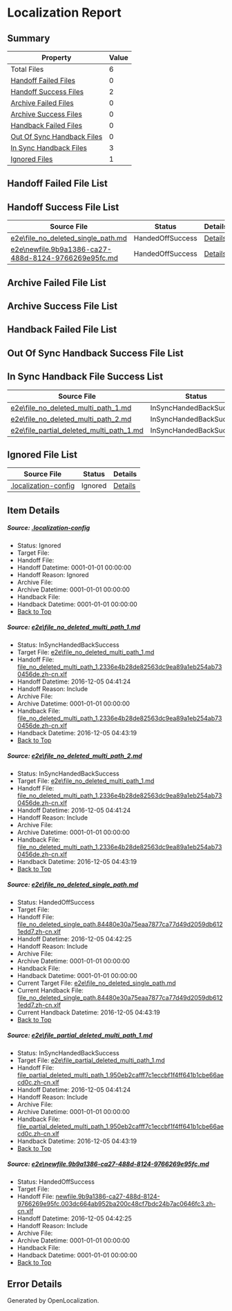 # <a name='report-top'></a> Localization Report

## Summary
 Property | Value 
 -------- | ----- 
 Total Files | 6
[ Handoff Failed Files ](#handoff-failed-list)| 0
[ Handoff Success Files ](#handoff-success-list)| 2
[ Archive Failed Files ](#archive-failed-list)| 0
[ Archive Success Files ](#archive-success-list)| 0
[ Handback Failed Files ](#handback-failed-list)| 0
[ Out Of Sync Handback Files ](#outofsync-handback-success-list)| 0
[ In Sync Handback Files ](#insync-handback-success-list)| 3
[ Ignored Files ](#ignored-list)| 1

## <a name='handoff-failed-list'></a> Handoff Failed File List

## <a name='handoff-success-list'></a> Handoff Success File List
 Source File | Status | Details 
 ----------- | ------ | ------- 
 [e2e\file_no_deleted_single_path.md](https://github.com/OpenLocalizationTestOrg/ol-test0/blob/afe9c179d6815f314a1844719169bae7cde764d9/e2e/file_no_deleted_single_path.md) | HandedOffSuccess | [Details](#bddc27f8a25bacd8b3d183df8975f8ccf00b03543)
 [e2e\newfile.9b9a1386-ca27-488d-8124-9766269e95fc.md](https://github.com/OpenLocalizationTestOrg/ol-test0/blob/afe9c179d6815f314a1844719169bae7cde764d9/e2e/newfile.9b9a1386-ca27-488d-8124-9766269e95fc.md) | HandedOffSuccess | [Details](#afbcb9dfb20fabaf306caf4a328f54acb8b8c0ba5)

## <a name='archive-failed-list'></a> Archive Failed File List

## <a name='archive-success-list'></a> Archive Success File List

## <a name='handback-failed-list'></a> Handback Failed File List

## <a name='outofsync-handback-success-list'></a> Out Of Sync Handback Success File List

## <a name='insync-handback-success-list'></a> In Sync Handback File Success List
 Source File | Status | Details 
 ----------- | ------ | ------- 
 [e2e\file_no_deleted_multi_path_1.md](https://github.com/OpenLocalizationTestOrg/ol-test0/blob/3f2c35c37f3ea66e6d80bd53e77b4c8bb992a048/e2e/file_no_deleted_multi_path_1.md) | InSyncHandedBackSuccess | [Details](#8cb0319ac7f56840192b410f99ab1197c52d04261)
 [e2e\file_no_deleted_multi_path_2.md](https://github.com/OpenLocalizationTestOrg/ol-test0/blob/afe9c179d6815f314a1844719169bae7cde764d9/e2e/file_no_deleted_multi_path_2.md) | InSyncHandedBackSuccess | [Details](#8cb0319ac7f56840192b410f99ab1197c52d04262)
 [e2e\file_partial_deleted_multi_path_1.md](https://github.com/OpenLocalizationTestOrg/ol-test0/blob/3f2c35c37f3ea66e6d80bd53e77b4c8bb992a048/e2e/file_partial_deleted_multi_path_1.md) | InSyncHandedBackSuccess | [Details](#9592ccb75c2a9e55daf908147a2cdf1c124ed86b4)

## <a name='ignored-list'></a> Ignored File List
 Source File | Status | Details 
 ----------- | ------ | ------- 
 [.localization-config](https://github.com/OpenLocalizationTestOrg/ol-test0/blob/afe9c179d6815f314a1844719169bae7cde764d9/.localization-config) | Ignored | [Details](#c268a05ecaa7ec85942ed632c29928ee5bd6da8d0)

## Item Details
##### <a name='c268a05ecaa7ec85942ed632c29928ee5bd6da8d0'></a> Source: [.localization-config](https://github.com/OpenLocalizationTestOrg/ol-test0/blob/afe9c179d6815f314a1844719169bae7cde764d9/.localization-config)
* Status: Ignored
* Target File: 
* Handoff File: 
* Handoff Datetime: 0001-01-01 00:00:00
* Handoff Reason: Ignored
* Archive File: 
* Archive Datetime: 0001-01-01 00:00:00
* Handback File: 
* Handback Datetime: 0001-01-01 00:00:00
* [Back to Top](#report-top)

##### <a name='8cb0319ac7f56840192b410f99ab1197c52d04261'></a> Source: [e2e\file_no_deleted_multi_path_1.md](https://github.com/OpenLocalizationTestOrg/ol-test0/blob/3f2c35c37f3ea66e6d80bd53e77b4c8bb992a048/e2e/file_no_deleted_multi_path_1.md)
* Status: InSyncHandedBackSuccess
* Target File: [e2e\file_no_deleted_multi_path_1.md](https://github.com/OpenLocalizationTestOrg/ol-test0-zhcn/blob/21f66d302651b8006c27ea445db6790df65dba63/e2e/file_no_deleted_multi_path_1.md)
* Handoff File: [file_no_deleted_multi_path_1.2336e4b28de82563dc9ea89a1eb254ab730456de.zh-cn.xlf](https://github.com/OpenLocalizationTestOrg/ol-test0-handoff/blob/6194ea83a22877c0de29a1be917f20f99842158e/ol-handoff/OpenLocalizationTestOrg/ol-test0-zhcn/shujia/mt/file_no_deleted_multi_path_1.2336e4b28de82563dc9ea89a1eb254ab730456de.zh-cn.xlf)
* Handoff Datetime: 2016-12-05 04:41:24
* Handoff Reason: Include
* Archive File: 
* Archive Datetime: 0001-01-01 00:00:00
* Handback File: [file_no_deleted_multi_path_1.2336e4b28de82563dc9ea89a1eb254ab730456de.zh-cn.xlf](https://github.com/OpenLocalizationTestOrg/ol-test0-handback/blob/2b517d59259c67d5196a247f736424e9a705e036/ol-handback/OpenLocalizationTestOrg/ol-test0-zhcn/shujia/mt/file_no_deleted_multi_path_1.2336e4b28de82563dc9ea89a1eb254ab730456de.zh-cn.xlf)
* Handback Datetime: 2016-12-05 04:43:19
* [Back to Top](#report-top)

##### <a name='8cb0319ac7f56840192b410f99ab1197c52d04262'></a> Source: [e2e\file_no_deleted_multi_path_2.md](https://github.com/OpenLocalizationTestOrg/ol-test0/blob/afe9c179d6815f314a1844719169bae7cde764d9/e2e/file_no_deleted_multi_path_2.md)
* Status: InSyncHandedBackSuccess
* Target File: [e2e\file_no_deleted_multi_path_1.md](https://github.com/OpenLocalizationTestOrg/ol-test0-zhcn/blob/21f66d302651b8006c27ea445db6790df65dba63/e2e/file_no_deleted_multi_path_1.md)
* Handoff File: [file_no_deleted_multi_path_1.2336e4b28de82563dc9ea89a1eb254ab730456de.zh-cn.xlf](https://github.com/OpenLocalizationTestOrg/ol-test0-handoff/blob/6194ea83a22877c0de29a1be917f20f99842158e/ol-handoff/OpenLocalizationTestOrg/ol-test0-zhcn/shujia/mt/file_no_deleted_multi_path_1.2336e4b28de82563dc9ea89a1eb254ab730456de.zh-cn.xlf)
* Handoff Datetime: 2016-12-05 04:41:24
* Handoff Reason: Include
* Archive File: 
* Archive Datetime: 0001-01-01 00:00:00
* Handback File: [file_no_deleted_multi_path_1.2336e4b28de82563dc9ea89a1eb254ab730456de.zh-cn.xlf](https://github.com/OpenLocalizationTestOrg/ol-test0-handback/blob/2b517d59259c67d5196a247f736424e9a705e036/ol-handback/OpenLocalizationTestOrg/ol-test0-zhcn/shujia/mt/file_no_deleted_multi_path_1.2336e4b28de82563dc9ea89a1eb254ab730456de.zh-cn.xlf)
* Handback Datetime: 2016-12-05 04:43:19
* [Back to Top](#report-top)

##### <a name='bddc27f8a25bacd8b3d183df8975f8ccf00b03543'></a> Source: [e2e\file_no_deleted_single_path.md](https://github.com/OpenLocalizationTestOrg/ol-test0/blob/afe9c179d6815f314a1844719169bae7cde764d9/e2e/file_no_deleted_single_path.md)
* Status: HandedOffSuccess
* Target File: 
* Handoff File: [file_no_deleted_single_path.84480e30a75eaa7877ca77d49d2059db6121edd7.zh-cn.xlf](https://github.com/OpenLocalizationTestOrg/ol-test0-handoff/blob/6bb2916bfbbb2983a7182ceffa06c8985b9ac1f6/ol-handoff/OpenLocalizationTestOrg/ol-test0-zhcn/shujia/mt/file_no_deleted_single_path.84480e30a75eaa7877ca77d49d2059db6121edd7.zh-cn.xlf)
* Handoff Datetime: 2016-12-05 04:42:25
* Handoff Reason: Include
* Archive File: 
* Archive Datetime: 0001-01-01 00:00:00
* Handback File: 
* Handback Datetime: 0001-01-01 00:00:00
* Current Target File: [e2e\file_no_deleted_single_path.md](https://github.com/OpenLocalizationTestOrg/ol-test0-zhcn/blob/21f66d302651b8006c27ea445db6790df65dba63/e2e/file_no_deleted_single_path.md)
* Current Handback File: [file_no_deleted_single_path.84480e30a75eaa7877ca77d49d2059db6121edd7.zh-cn.xlf](https://github.com/OpenLocalizationTestOrg/ol-test0-handback/blob/2b517d59259c67d5196a247f736424e9a705e036/ol-handback/OpenLocalizationTestOrg/ol-test0-zhcn/shujia/mt/file_no_deleted_single_path.84480e30a75eaa7877ca77d49d2059db6121edd7.zh-cn.xlf)
* Current Handback Datetime: 2016-12-05 04:43:19
* [Back to Top](#report-top)

##### <a name='9592ccb75c2a9e55daf908147a2cdf1c124ed86b4'></a> Source: [e2e\file_partial_deleted_multi_path_1.md](https://github.com/OpenLocalizationTestOrg/ol-test0/blob/3f2c35c37f3ea66e6d80bd53e77b4c8bb992a048/e2e/file_partial_deleted_multi_path_1.md)
* Status: InSyncHandedBackSuccess
* Target File: [e2e\file_partial_deleted_multi_path_1.md](https://github.com/OpenLocalizationTestOrg/ol-test0-zhcn/blob/21f66d302651b8006c27ea445db6790df65dba63/e2e/file_partial_deleted_multi_path_1.md)
* Handoff File: [file_partial_deleted_multi_path_1.950eb2cafff7c1eccbf1f4ff641b1cbe66aecd0c.zh-cn.xlf](https://github.com/OpenLocalizationTestOrg/ol-test0-handoff/blob/6194ea83a22877c0de29a1be917f20f99842158e/ol-handoff/OpenLocalizationTestOrg/ol-test0-zhcn/shujia/mt/file_partial_deleted_multi_path_1.950eb2cafff7c1eccbf1f4ff641b1cbe66aecd0c.zh-cn.xlf)
* Handoff Datetime: 2016-12-05 04:41:24
* Handoff Reason: Include
* Archive File: 
* Archive Datetime: 0001-01-01 00:00:00
* Handback File: [file_partial_deleted_multi_path_1.950eb2cafff7c1eccbf1f4ff641b1cbe66aecd0c.zh-cn.xlf](https://github.com/OpenLocalizationTestOrg/ol-test0-handback/blob/2b517d59259c67d5196a247f736424e9a705e036/ol-handback/OpenLocalizationTestOrg/ol-test0-zhcn/shujia/mt/file_partial_deleted_multi_path_1.950eb2cafff7c1eccbf1f4ff641b1cbe66aecd0c.zh-cn.xlf)
* Handback Datetime: 2016-12-05 04:43:19
* [Back to Top](#report-top)

##### <a name='afbcb9dfb20fabaf306caf4a328f54acb8b8c0ba5'></a> Source: [e2e\newfile.9b9a1386-ca27-488d-8124-9766269e95fc.md](https://github.com/OpenLocalizationTestOrg/ol-test0/blob/afe9c179d6815f314a1844719169bae7cde764d9/e2e/newfile.9b9a1386-ca27-488d-8124-9766269e95fc.md)
* Status: HandedOffSuccess
* Target File: 
* Handoff File: [newfile.9b9a1386-ca27-488d-8124-9766269e95fc.003dc664ab952ba200c48cf7bdc24b7ac0646fc3.zh-cn.xlf](https://github.com/OpenLocalizationTestOrg/ol-test0-handoff/blob/6bb2916bfbbb2983a7182ceffa06c8985b9ac1f6/ol-handoff/OpenLocalizationTestOrg/ol-test0-zhcn/shujia/mt/newfile.9b9a1386-ca27-488d-8124-9766269e95fc.003dc664ab952ba200c48cf7bdc24b7ac0646fc3.zh-cn.xlf)
* Handoff Datetime: 2016-12-05 04:42:25
* Handoff Reason: Include
* Archive File: 
* Archive Datetime: 0001-01-01 00:00:00
* Handback File: 
* Handback Datetime: 0001-01-01 00:00:00
* [Back to Top](#report-top)


## Error Details

Generated by OpenLocalization.
